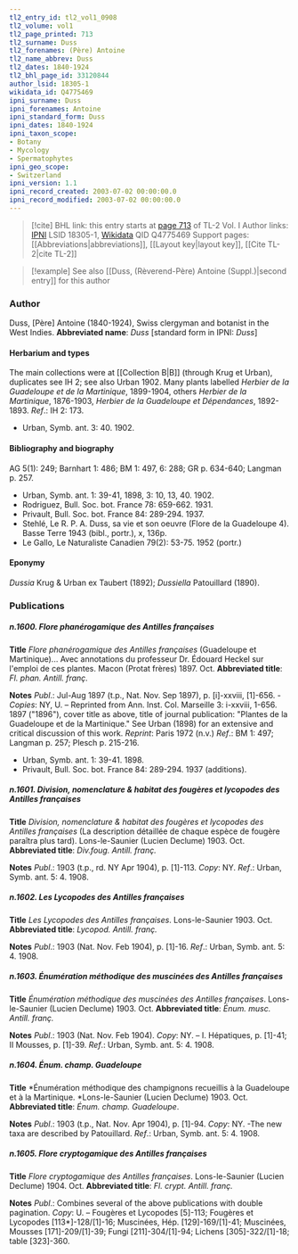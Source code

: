 ```yaml
---
tl2_entry_id: tl2_vol1_0908
tl2_volume: vol1
tl2_page_printed: 713
tl2_surname: Duss
tl2_forenames: (Père) Antoine
tl2_name_abbrev: Duss
tl2_dates: 1840-1924
tl2_bhl_page_id: 33120844
author_lsid: 18305-1
wikidata_id: Q4775469
ipni_surname: Duss
ipni_forenames: Antoine
ipni_standard_form: Duss
ipni_dates: 1840-1924
ipni_taxon_scope: 
- Botany
- Mycology
- Spermatophytes
ipni_geo_scope: 
- Switzerland
ipni_version: 1.1
ipni_record_created: 2003-07-02 00:00:00.0
ipni_record_modified: 2003-07-02 00:00:00.0
---
```


> [!cite] BHL link: this entry starts at [page 713](https://www.biodiversitylibrary.org/page/33120844) of TL-2 Vol. I
> Author links: [IPNI](https://www.ipni.org/a/18305-1) LSID 18305-1, [Wikidata](https://www.wikidata.org/wiki/Q4775469) QID Q4775469
> Support pages: [[Abbreviations|abbreviations]], [[Layout key|layout key]], [[Cite TL-2|cite TL-2]]

> [!example] See also [[Duss, (Rèverend-Père) Antoine (Suppl.)|second entry]] for this author

### Author

Duss, \[Père\] Antoine (1840-1924), Swiss clergyman and botanist in the West Indies. 
**Abbreviated name**: *Duss* \[standard form in IPNI: *Duss*\]

#### Herbarium and types

The main collections were at [[Collection B|B]] (through Krug et Urban), duplicates see IH 2; see also Urban 1902. Many plants labelled *Herbier de la Guadeloupe et de la Martinique*, 1899-1904, others *Herbier de la Martinique*, 1876-1903, *Herbier de la Guadeloupe et Dépendances*, 1892-1893.
*Ref*.: IH 2: 173.
- Urban, Symb. ant. 3: 40. 1902.

#### Bibliography and biography

AG 5(1): 249; Barnhart 1: 486; BM 1: 497, 6: 288; GR p. 634-640; Langman p. 257.
- Urban, Symb. ant. 1: 39-41, 1898, 3: 10, 13, 40. 1902.
- Rodriguez, Bull. Soc. bot. France 78: 659-662. 1931.
- Privault, Bull. Soc. bot. France 84: 289-294. 1937.
- Stehlé, Le R. P. A. Duss, sa vie et son oeuvre (Flore de la Guadeloupe 4). Basse Terre 1943 (bibl., portr.), x, 136p.
- Le Gallo, Le Naturaliste Canadien 79(2): 53-75. 1952 (portr.)

#### Eponymy

*Dussia* Krug & Urban ex Taubert (1892); *Dussiella* Patouillard (1890).

### Publications

##### n.1600. Flore phanérogamique des Antilles françaises

**Title**
*Flore phanérogamique des Antilles françaises* (Guadeloupe et Martinique)... Avec annotations du professeur Dr. Édouard Heckel sur l'emploi de ces plantes. Macon (Protat frères) 1897. Oct.
**Abbreviated title**: *Fl. phan. Antill. franç.*

**Notes**
*Publ*.: Jul-Aug 1897 (t.p., Nat. Nov. Sep 1897), p. \[i\]-xxviii, \[1\]-656. -*Copies*: NY, U. – Reprinted from Ann. Inst. Col. Marseille 3: i-xxviii, 1-656. 1897 ("1896"), cover title as above, title of journal publication: "Plantes de la Guadeloupe et de la Martinique." See Urban (1898) for an extensive and critical discussion of this work.
*Reprint*: Paris 1972 (n.v.)
*Ref*.: BM 1: 497; Langman p. 257; Plesch p. 215-216.
- Urban, Symb. ant. 1: 39-41. 1898.
- Privault, Bull. Soc. bot. France 84: 289-294. 1937 (additions).

##### n.1601. Division, nomenclature & habitat des fougères et lycopodes des Antilles françaises

**Title**
*Division, nomenclature & habitat des fougères et lycopodes des Antilles françaises* (La description détaillée de chaque espèce de fougère paraîtra plus tard). Lons-le-Saunier (Lucien Declume) 1903. Oct.
**Abbreviated title**: *Div.foug. Antill. franç.*

**Notes**
*Publ*.: 1903 (t.p., rd. NY Apr 1904), p. \[1\]-113. *Copy*: NY.
*Ref*.: Urban, Symb. ant. 5: 4. 1908.

##### n.1602. Les Lycopodes des Antilles françaises

**Title**
*Les Lycopodes des Antilles françaises*. Lons-le-Saunier 1903. Oct.
**Abbreviated title**: *Lycopod. Antill. franç.*

**Notes**
*Publ*.: 1903 (Nat. Nov. Feb 1904), p. \[1\]-16.
*Ref*.: Urban, Symb. ant. 5: 4. 1908.

##### n.1603. Énumération méthodique des muscinées des Antilles françaises

**Title**
*Énumération méthodique des muscinées des Antilles françaises*. Lons-le-Saunier (Lucien Declume) 1903. Oct.
**Abbreviated title**: *Énum. musc. Antill. franç.*

**Notes**
*Publ*.: 1903 (Nat. Nov. Feb 1904). *Copy*: NY. – I. Hépatiques, p. \[1\]-41; II Mousses, p. \[1\]-39.
*Ref*.: Urban, Symb. ant. 5: 4. 1908.

##### n.1604. Énum. champ. Guadeloupe

**Title**
*Énumération méthodique des champignons recueillis à la Guadeloupe et à la Martinique. *Lons-le-Saunier (Lucien Declume) 1903. Oct.
**Abbreviated title**: *Énum. champ. Guadeloupe*.

**Notes**
*Publ*.: 1903 (t.p., Nat. Nov. Apr 1904), p. \[1\]-94. *Copy*: NY. -The new taxa are described by Patouillard.
*Ref*.: Urban, Symb. ant. 5: 4. 1908.

##### n.1605. Flore cryptogamique des Antilles françaises

**Title**
*Flore cryptogamique des Antilles françaises*. Lons-le-Saunier (Lucien Declume) 1904. Oct.
**Abbreviated title**: *Fl. crypt. Antill. franç.*

**Notes**
*Publ*.: Combines several of the above publications with double pagination. *Copy*: U. – Fougères et Lycopodes \[5\]-113; Fougères et Lycopodes \[113\*\]-128/\[1\]-16; Muscinées, Hép. \[129\]-169/\[1\]-41; Muscinées, Mousses \[171\]-209/\[1\]-39; Fungi \[211\]-304/\[1\]-94; Lichens \[305\]-322/\[1\]-18; table \[323\]-360.

